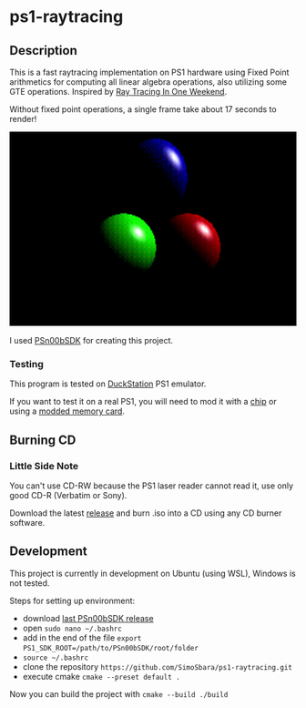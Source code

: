 # ps1-raytracing

## Description

This is a fast raytracing implementation on PS1 hardware using Fixed Point arithmetics for computing all linear algebra operations, also utilizing some GTE operations. Inspired by [Ray Tracing In One Weekend](https://raytracing.github.io/books/RayTracingInOneWeekend.html).

Without fixed point operations, a single frame take about 17 seconds to render!

![](https://github.com/SimoSbara/ps1-raytracing/blob/main/raytracing_ps1.gif)

I used [PSn00bSDK](https://github.com/Lameguy64/PSn00bSDK) for creating this project.

### Testing
This program is tested on [DuckStation](https://www.duckstation.org/) PS1 emulator.

If you want to test it on a real PS1, you will need to mod it with a [chip](https://quade.co/ps1-modchip-guide/) or using a [modded memory card](https://github.com/brad-lin/FreePSXBoot).

## Burning CD
### Little Side Note
You can't use CD-RW because the PS1 laser reader cannot read it, use only good CD-R (Verbatim or Sony).

Download the latest [release](https://github.com/SimoSbara/ps1-raytracing/releases) and burn .iso into a CD using any CD burner software.

## Development
This project is currently in development on Ubuntu (using WSL), Windows is not tested.

Steps for setting up environment:
* download [last PSn00bSDK release](https://github.com/Lameguy64/PSn00bSDK/releases) 
* open ```sudo nano ~/.bashrc```
* add in the end of the file ```export PS1_SDK_ROOT=/path/to/PSn00bSDK/root/folder```
* ```source ~/.bashrc```
* clone the repository ```https://github.com/SimoSbara/ps1-raytracing.git```
* execute cmake ```cmake --preset default .```

Now you can build the project with ```cmake --build ./build```
